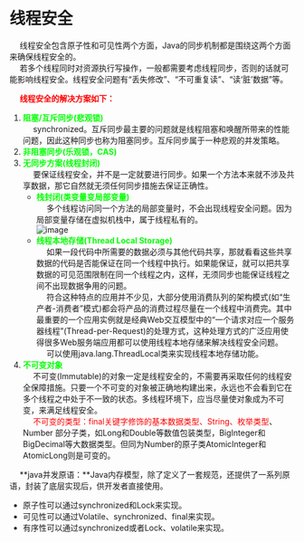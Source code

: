 

# 线程安全
<!-- 
“非线程安全”其实会在多个线程对同一个对象中的实例 变量进行并发访问时发生，产生的后果就是“脏读”，也就是取到的数据其实是被更改过的。 而“线程安全”就是以获得的实例变量的值是经过同步处理的，不会出现脏读的现象。

因为线程的封闭阿粉错失了一份非常不错的工作 
https://mp.weixin.qq.com/s/3PfvkKKtH48XbMEtab2Z_g
-->
&emsp; 线程安全包含原子性和可见性两个方面，Java的同步机制都是围绕这两个方面来确保线程安全的。  
&emsp; 若多个线程同时对资源执行写操作，一般都需要考虑线程同步，否则的话就可能影响线程安全。线程安全问题有“丢失修改”、“不可重复读”、“读‘脏’数据”等。  

&emsp; **<font color = "red">线程安全的解决方案如下：</font>**  
1. **<font color = "lime">阻塞/互斥同步(悲观锁)</font>**   
&emsp; synchronized。互斥同步最主要的问题就是线程阻塞和唤醒所带来的性能问题，因此这种同步也称为阻塞同步。互斥同步属于一种悲观的并发策略。  
2. **<font color = "lime">非阻塞同步(乐观锁，CAS)</font>** 
3. **<font color = "lime">无同步方案(线程封闭)</font>**   
&emsp; 要保证线程安全，并不是一定就要进行同步。如果一个方法本来就不涉及共享数据，那它自然就无须任何同步措施去保证正确性。  
    * **<font color = "lime">栈封闭(类变量变局部变量)</font>**  
    &emsp; 多个线程访问同一个方法的局部变量时，不会出现线程安全问题。因为局部变量存储在虚拟机栈中，属于线程私有的。  
    ![image](https://gitee.com/wt1814/pic-host/raw/master/images/java/concurrent/multi-9.png)   
    * **<font color = "lime">线程本地存储(Thread Local Storage)</font>**  
    &emsp; 如果一段代码中所需要的数据必须与其他代码共享，那就看看这些共享数据的代码是否能保证在同一个线程中执行。如果能保证，就可以把共享数据的可见范围限制在同一个线程之内，这样，无须同步也能保证线程之间不出现数据争用的问题。  
    &emsp; 符合这种特点的应用并不少见，大部分使用消费队列的架构模式(如“生产者-消费者”模式)都会将产品的消费过程尽量在一个线程中消费完。其中最重要的一个应用实例就是经典Web交互模型中的“一个请求对应一个服务器线程”(Thread-per-Request)的处理方式，这种处理方式的广泛应用使得很多Web服务端应用都可以使用线程本地存储来解决线程安全问题。  
    &emsp; 可以使用java.lang.ThreadLocal类来实现线程本地存储功能。  
4. **<font color = "lime">不可变对象</font>**   
&emsp; 不可变(Immutable)的对象一定是线程安全的，不需要再采取任何的线程安全保障措施。只要一个不可变的对象被正确地构建出来，永远也不会看到它在多个线程之中处于不一致的状态。多线程环境下，应当尽量使对象成为不可变，来满足线程安全。  
&emsp; <font color = "red">不可变的类型：final关键字修饰的基本数据类型、String、枚举类型</font>、Number 部分子类，如Long和Double等数值包装类型，BigInteger和BigDecimal等大数据类型。但同为Number的原子类AtomicInteger和AtomicLong则是可变的。    


&emsp; **java并发原语：**Java内存模型，除了定义了一套规范，还提供了一系列原语，封装了底层实现后，供开发者直接使用。  

* 原子性可以通过synchronized和Lock来实现。  
* 可见性可以通过Volatile、synchronized、final来实现。  
* 有序性可以通过synchronized或者Lock、volatile来实现。  

<!-- 

当访问共享的可变数据时，通常需要使用同步。一种避免使用同步的方式就是不共 享数据。如果仅在单线程内访问数据，就不需要同步。这种技术被称为线程封闭(Thread Confinement)，它是实现线程安全性的最简单方式之一。当某个对象封闭在一个线程中时，这 种用法将自动实现线程安全性，即使被封闭的对象本身不是线程安全的。


Java语言及其核心库提供了一些机制来帮助维持线程封闭性，例如局部变量和ThreadLocal类  
栈封闭是线程封闭的一种特例，在栈封闭中，只能通过局部变量才能访问对象。正如封 装能使得代码更容易维持不变性条件那样，同步变量也能使对象更易于封闭在线程中。局部变 量的固有属性之一就是封闭在执行线程中。它们位于执行线程的栈中，其他线程无法访问这个 栈。栈封闭(也被称为线程内部使用或者线程局部使用，不要与核心类库中的ThreadLocal混 淆)比Ad-hoc线程封闭更易于维护，也更加健壮。  
维持线程封闭性的一种更规范方法是使用ThreadLocal,这个类能使线程中的某个值与保存值 的对象关联起来。
-->

